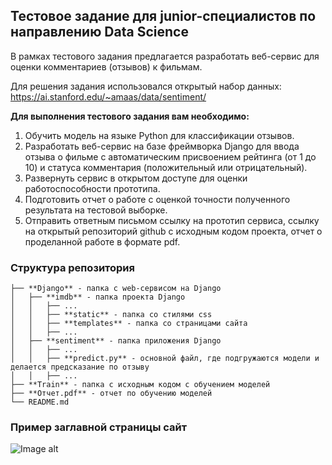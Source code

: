 ## Тестовое задание для junior-специалистов по направлению Data Science

В рамках тестового задания предлагается разработать веб-сервис для оценки комментариев (отзывов) к фильмам.

Для решения задания использовался открытый набор данных: https://ai.stanford.edu/~amaas/data/sentiment/

**Для выполнения тестового задания вам необходимо:**
1. Обучить модель на языке Python для классификации отзывов.
2. Разработать веб-сервис на базе фреймворка Django для ввода отзыва о фильме с автоматическим
присвоением рейтинга (от 1 до 10) и статуса комментария (положительный или отрицательный).
3. Развернуть сервис в открытом доступе для оценки работоспособности прототипа.
4. Подготовить отчет о работе с оценкой точности полученного результата на тестовой выборке.
5. Отправить ответным письмом ссылку на прототип сервиса, ссылку на открытый репозиторий github
с исходным кодом проекта, отчет о проделанной работе в формате pdf.

### Структура репозитория

```
├── **Django** - папка с web-сервисом на Django
│   ├── **imdb** - папка проекта Django
│   │   ├── ...
│   │   ├── **static** - папка со стилями css
│   │   ├── **templates** - папка со страницами сайта
│   │   ├── ...
│   ├── **sentiment** - папка приложения Django
│   │   ├── ...
│   │   ├── **predict.py** - основной файл, где подгружаются модели и делается предсказание по отзыву
│   │   ├── ...
├── **Train** - папка с исходным кодом с обучением моделей
├── **Отчет.pdf** - отчет по обучению моделей
└── README.md
```

### Пример заглавной страницы сайт

![Image alt]([[https://raw.githubusercontent.com/Adelaaas/Physics_Hack/main/%D0%A1%D1%85%D0%B5%D0%BC%D0%B0%D1%82%D0%B8%D1%87%D0%BD%D0%BE%D0%B5%20%D0%BF%D1%80%D0%B5%D0%B4%D1%81%D1%82%D0%B0%D0%B2%D0%BB%D0%B5%D0%BD%D0%B8%D0%B5%20%D1%80%D0%B5%D0%BA%D0%BE%D0%BD%D1%81%D1%82%D1%80%D1%83%D0%BA%D1%86%D0%B8%D0%B8%20%D1%82%D1%80%D0%B5%D0%BA%D0%B0%20%D0%B7%D0%B0%D1%80%D1%8F%D0%B6%D0%B5%D0%BD%D0%BD%D0%BE%D0%B9%20%D1%87%D0%B0%D1%81%D1%82%D0%B8%D1%86%D1%8B%20%D0%B2%20%D0%B4%D1%80%D0%B5%D0%B9%D1%84%D0%BE%D0%B2%D0%BE%D0%B9.png](https://github.com/Adelaaas/movies_greenatom/blob/main/greenatom_web.png)https://github.com/Adelaaas/movies_greenatom/blob/main/greenatom_web.png](https://github.com/Adelaaas/movies_greenatom/main/greenatom_web.png)https://github.com/Adelaaas/movies_greenatom/main/greenatom_web.png)

